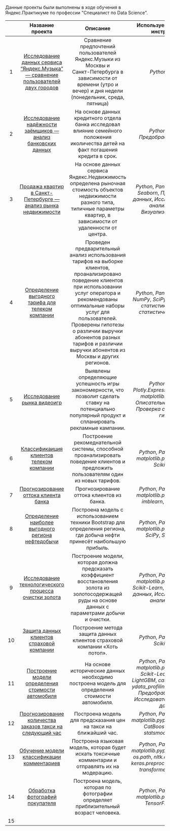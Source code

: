 Данные проекты были выполнены в ходе обучения в Яндекс.Практикуме по профессии "Специалист по Data Science".

|    |                                               Название проекта                                               |                                                                                                                                                                                                                                                  	Описание                                                                                                                                                                                                                                                  |                                                                                             Используемые навыки и инструменты                                                                                              |
|:--:|:------------------------------------------------------------------------------------------------------------:|:-----------------------------------------------------------------------------------------------------------------------------------------------------------------------------------------------------------------------------------------------------------------------------------------------------------------------------------------------------------------------------------------------------------------------------------------------------------------------------------------------------------:|:--------------------------------------------------------------------------------------------------------------------------------------------------------------------------------------------------------------------------:|
| 1  | [Исследование данных сервиса “Яндекс.Музыка” — сравнение пользователей двух городов](https://clck.ru/357RC7) |                                                                                                                                                                   Сравнение предпочтений пользователей Яндекс.Музыки из Москвы и<br/> Санкт-Петербурга в зависимости от времени (утро и вечер) и дня недели (понедельник, среда, пятница)                                                                                                                                                                   |                                                                                                     *Python*, *Pandas*                                                                                                     |
| 2  |                       [Исследование надёжности заёмщиков — анализ банковских данных](https://clck.ru/357RQN)                       |                                                                              На основе данных кредитного отдела банка исследовал влияние семейного положения иколичества детей на факт погашения кредита в срок.                                                                               |                                                                                         *Python*, *Pandas*, *Предобработка данных*                                                                                         |
| 3  |                      [Продажа квартир в Санкт-Петербурге — анализ рынка недвижимости](https://clck.ru/357RQc)                      |                                                                                                     На основе данных сервиса Яндекс.Недвижимость определена рыночная стоимость объектов недвижимости разного типа, типичные параметры квартир, в зависимости от удаленности от центра.                                                                                                    |                                               *Python*, *Pandas*, *Matplotlib*, *Seaborn*, *Предобработка данных*, *Исследовательский анализ данных*, *Визуализация данных*                                                |
| 4  |                            [Определение выгодного тарифа для телеком компании](https://clck.ru/357RQn)                             |                                                              Проведен предварительный анализ использования тарифов на выборке клиентов, проанализировано поведение клиентов при использовании услуг оператора и рекомендованы оптимальные наборы услуг для пользователей. Проверены гипотезы о различии выручки абонентов разных тарифов и различии выручки абонентов из Москвы и других регионов.                                                               |                                                      *Python*, *Pandas*, *Matplotlib*, *NumPy*, *SciPy*, *Описательная статистика*, *Проверка статистических гипотез*                                                      |
| 5  |                                       [Исследование рынка видеоигр](https://clck.ru/357RQz)                                        |                                                                                                                                                                           Выявлены определяющие успешность игры закономерности, что позволит сделать ставку на потенциально популярный продукт и спланировать рекламные кампании.                                                                                                                                                                            |                                     *Python*, *Pandas*, *Plotly.Express*, *NumPy*, *SciPy*, *matplotlib.pyplot*, *Math*, *Описательная статистика*, *Проверка статистических гипотез*                                      |
| 6  |                                 [Классификаиция клиентов телеком компании](https://clck.ru/357RRf)                                 |                                                                                                                                                 Построение рекомеднательной системы, способной проанализировать поведение клиентов и предложить пользователям один из новых тарифов.                                                                                                                                                 |                                                                        *Python*, *Pandas*, *NumPy*, *matplotlib.pyplot*, *Seaborn*, *Scikit-Learn*                                                                         |
| 7  |                                   [Прогнозирование оттока клиента банка](https://clck.ru/357RRq)                                   |                                                                                       								Прогнозирование оттока клиентов из банка.                                                                                   |                                                                  *Python*, *Pandas*, *NumPy*, *matplotlib.pyplot*, *Seaborn*, *imblearn*, *Scikit-Learn*                                                                   |
| 8  |                            [Определение наиболее выгодного региона нефтедобычи](https://clck.ru/357RRy)                            |                                                                                                                                                         Построена модель с использованием техники Bootstrap для определения региона, где добыча нефти принесёт наибольшую прибыль.                                                                                                                                                         |                                                                    *Python*, *Pandas*, *NumPy*, *matplotlib.pyplot*, *Seaborn*, *SciPy*, *Scikit-Learn*                                                                    |
| 9  |                          [Исследование технологического процесса очистки золота](https://clck.ru/357RSP)                           | Построение модели, которая должна предсказать коэффициент восстановления золота из золотосодержащей руды на основе данных с параметрами добычи и очистки.|                                           *Python*, *Pandas*, *NumPy*, *matplotlib.pyplot*, *Seaborn*, *Scikit-Learn*, *Предобработка данных*, *Исследовательский анализ данных*                                           |
| 10 |                                [Защита данных клиентов страховой компании](https://clck.ru/357RSX)                                 |Построение метода защита данных клиентов страховой компании «Хоть потоп». 																																															|                                                                                        *Python*, *Pandas*, *NumPy*, *Scikit-Learn*                                                                                         |
| 11 |                            [Построение модели определения стоимости автомобиля](https://clck.ru/357RSc)                            |На основе исторические данных необходимо построена модель для определения стоимости автомобиля.| *Python*, *Pandas*, *NumPy*, *matplotlib.pyplot*, *Seaborn*, *Scikit-Learn*, *CatBoost*, *LightGBM*, *category_encoders*, *ydata_profiling*, *phik*, *imblearn*, *Предобработка данных*, *Исследовательский анализ данных* |
| 12 |                        [Прогнозирование количества заказов такси на следующий час](https://clck.ru/357RSg)                         |Построена модель для предсказания цен на такси на ближайший час.|                                                    *Python*, *Pandas*, *NumPy*, *matplotlib.pyplot*,  *Scikit-Learn*, *CatBoost*, *LightGBM*, *statsmodels*, *os.path*                                                     |
| 13 |                                [Обучение модели классификации комментариев](https://clck.ru/357RSm)                                |Построена языковая модель, которая будет искать токсичные комментарии и отправлять их на модерацию.|                         *Python*, *Pandas*, *NumPy*, *matplotlib.pyplot*,  *Scikit-Learn*, *os.path*, *nltk.corpus*, *re*, *tqdm*, *keras.preprocessing.sequence*, *transformers*, *torch*, *Bert*                         |
| 14 |                                     [Обработка фотографий покупателя](https://clck.ru/357RSr)                                      |Построена модель, которая по фотографии определяет приблизительный возраст человека. |                                                                    *Python*, *Pandas*, *NumPy*, *matplotlib.pyplot*, *Seaborn*, *TensorFlow*, *ResNet*                                                                     |
| 15 |                                                                                                              |                                                                                                                                                                                                                                                                                                                                                                                                                                                                                                             |                                                                                                                                                                                                                            |

